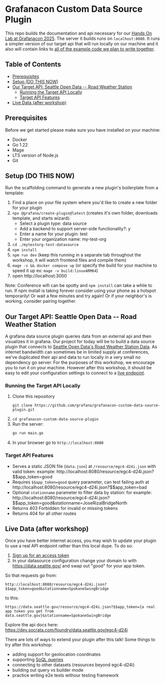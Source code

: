 # Grafanacon Custom Data Source Plugin 

This repo builds the documentation and api necessary for our [Hands On Lab at Grafanacon 2025](https://grafana.com/events/grafanacon/2025/hands-on-labs/). The server it builds runs on `localhost:8080`. It runs a simpler version of our target api that will run locally on our machine and it also will contain links to [all of the example code we plan to write together](https://github.com/grafana/grafanacon-custom-data-source-plugin-example).  

## Table of Contents
- [Prerequisites](#prerequisites)
- [Setup (DO THIS NOW)](#setup-do-this-now)
- [Our Target API: Seattle Open Data -- Road Weather Station](#our-target-api-seattle-open-data----road-weather-station)
  - [Running the Target API Locally](#running-the-target-api-locally)
  - [Target API Features](#target-api-features)
- [Live Data (after workshop)](#live-data-after-workshop)


## Prerequisites
Before we get started please make sure you have installed on your machine:
- Docker
- Go 1.22
- Mage
- LTS version of Node.js
- Git 

## Setup (DO THIS NOW)

Run the scaffolding command to generate a new plugin's boilerplate from a template:
1. Find a place on your file system where you'd like to create a new folder for your plugin
2. `npx @grafana/create-plugin@latest` (creates it's own folder, downloads template, and starts wizard):
   - Select a plugin type: data source
   - Add a backend to support server-side functionality?: y
   - Enter a name for your plugin: test
   - Enter your organization name: my-test-org
3. `cd ./mytestorg-test-datasource`
4. `npm install`
5. `npm run dev` (keep this running in a separate tab throughout the workshop, it will watch frontend files and compile them)
7. `mage -v && docker compose up` (or specify the build for your machine to speed it up ex: `mage -v build:linuxARM64`)
9. open http://localhost:3000

Note: Conference wifi can be spotty and `npm install` can take a while to run. If npm install is taking forever consider using your phone as a hotspot temporarily! Or wait a few minutes and try again! Or if your neighbor's is working, consider pairing together. 

## Our Target API: Seattle Open Data -- Road Weather Station

A grafana data source plugin queries data from an external api and then visualizes it in grafana. Our project for today will be to build a data source plugin that connects to [Seattle Open Data's Road Weather Station Data](https://data.seattle.gov/Transportation/Road-Weather-Information-Stations/egc4-d24i/about_data). As internet bandwidth can sometimes be in limited supply at conferences, we've duplicated their api and data to run locally in a very small no dependency go server. For the purposes of this workshop, we encourage you to run it on your machine. However after this workshop, it should be easy to edit your configuration settings to connect to a [live endpoint](#live-data-after-workshop).

### Running the Target API Locally 

1. Clone this repository
   ```
   git clone https://github.com/grafana/grafanacon-custom-data-source-plugin.git
   ```
2. `cd grafanacon-custom-data-source-plugin`
3. Run the server:
   ```bash
   go run main.go
   ```
4. In your browser go to `http://localhost:8080`

### Target API Features

- Serves a static JSON file (`data.json`) at `/resource/egc4-d24i.json` with valid token: example: http://localhost:8080/resource/egc4-d24i.json?$$app_token=good
- Requires `$$app_token=good` query parameter, can test failing auth at http://localhost:8080/resource/egc4-d24i.json?$$app_token=bad
- Optional `stationname` parameter to filter data by station: for example:  http://localhost:8080/resource/egc4-d24i.json?$$app_token=good&stationname=JoseRizalBridgeNorth
- Returns 403 Forbidden for invalid or missing tokens
- Returns 404 for all other routes

## Live Data (after workshop)
Once you have better internet access, you may wish to update your plugin to use a real API endpoint rather than this local dupe. To do so: 

1. [Sign up for an access token](https://data.seattle.gov/signup)
2. In your datasource configuration change your domain to with https://data.seattle.gov/ and swap out "good" for your app token.

So that requests go from:

`http://localhost:8080/resource/egc4-d24i.json?$$app_token=good&stationname=SpokaneSwingBridge`

to this:

`https://data.seattle.gov/resource/egc4-d24i.json?$$app_token={a real app token you get from data.seattle.gov}&stationname=SpokaneSwingBridge`

Explore the api docs here: https://dev.socrata.com/foundry/data.seattle.gov/egc4-d24i

There are lots of ways to extend your plugin after this talk! Some things to try after this workshop:
- adding support for geolocation coordinates
- supporting [SoQL queries](https://dev.socrata.com/docs/queries/)
- connecting to other datasets (resources beyond egc4-d24i)
- building out query vs builder mode
- practice writing e2e tests withour testing framework
